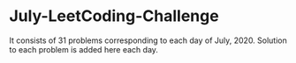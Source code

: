 # July-LeetCoding-Challenge
It consists of 31 problems corresponding to each day of July, 2020. Solution to each problem is added here each day.
